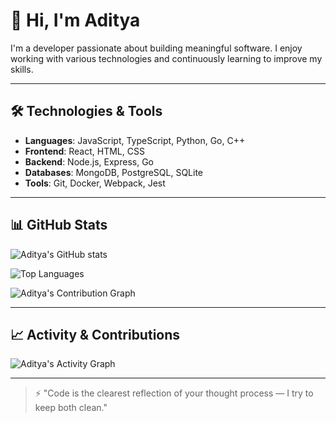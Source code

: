 # 👋 Hi, I'm Aditya

I'm a developer passionate about building meaningful software. I enjoy working with various technologies and continuously learning to improve my skills.

---

## 🛠️ Technologies & Tools

- **Languages**: JavaScript, TypeScript, Python, Go, C++
- **Frontend**: React, HTML, CSS
- **Backend**: Node.js, Express, Go
- **Databases**: MongoDB, PostgreSQL, SQLite
- **Tools**: Git, Docker, Webpack, Jest

---

## 📊 GitHub Stats

![Aditya's GitHub stats](https://github-readme-stats.vercel.app/api?username=adityaupadhyay0&show_icons=true&theme=radical)

![Top Languages](https://github-readme-stats.vercel.app/api/top-langs/?username=adityaupadhyay0&layout=compact&theme=radical)

![Aditya's Contribution Graph](https://github-readme-activity-graph.vercel.app/graph?username=adityaupadhyay0&theme=github)


---

## 📈 Activity & Contributions

![Aditya's Activity Graph](https://github-readme-activity-graph.vercel.app/graph?username=adityaupadhyay0&theme=github)

---


> ⚡ "Code is the clearest reflection of your thought process — I try to keep both clean."
